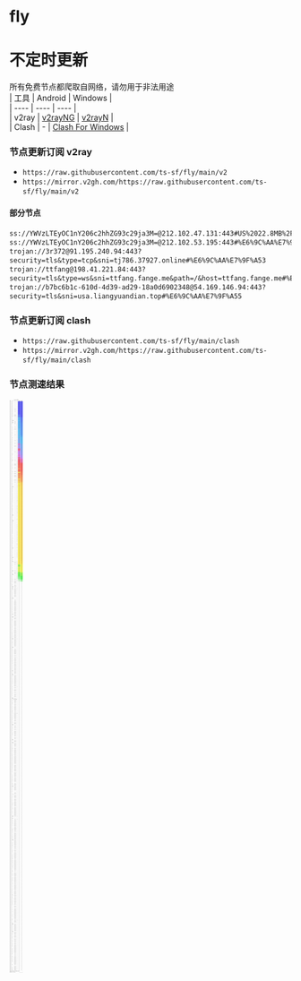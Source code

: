 # fly
# 不定时更新
所有免费节点都爬取自网络，请勿用于非法用途  
|  工具  | Android  | Windows  |  
|  ----  | ----   | ----  |  
| v2ray  | [v2rayNG](https://github.com/2dust/v2rayNG/releases) | [v2rayN](https://github.com/2dust/v2rayN/releases) |  
| Clash  | - | [Clash For Windows](https://github.com/2dust/clashN/releases) | 
  
### 节点更新订阅  v2ray
- `https://raw.githubusercontent.com/ts-sf/fly/main/v2`  
- `https://mirror.v2gh.com/https://raw.githubusercontent.com/ts-sf/fly/main/v2`  

#### 部分节点  
``` 
ss://YWVzLTEyOC1nY206c2hhZG93c29ja3M=@212.102.47.131:443#US%2022.8MB%2Fs
ss://YWVzLTEyOC1nY206c2hhZG93c29ja3M=@212.102.53.195:443#%E6%9C%AA%E7%9F%A52%2018.7MB%2Fs
trojan://3r372@91.195.240.94:443?security=tls&type=tcp&sni=tj786.37927.online#%E6%9C%AA%E7%9F%A53
trojan://ttfang@198.41.221.84:443?security=tls&type=ws&sni=ttfang.fange.me&path=/&host=ttfang.fange.me#%E6%9C%AA%E7%9F%A54
trojan://b7bc6b1c-610d-4d39-ad29-18a0d6902348@54.169.146.94:443?security=tls&sni=usa.liangyuandian.top#%E6%9C%AA%E7%9F%A55
```
### 节点更新订阅  clash
- `https://raw.githubusercontent.com/ts-sf/fly/main/clash`  
- `https://mirror.v2gh.com/https://raw.githubusercontent.com/ts-sf/fly/main/clash`  

### 节点测速结果
![image](traffic.png)
